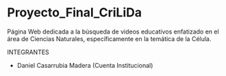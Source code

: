 # Proyecto_Final_CriLiDa
Página Web dedicada a la búsqueda de videos educativos enfatizado en el área de Ciencias Naturales, específicamente en la temática de la Célula.

INTEGRANTES
- Daniel Casarrubia Madera (Cuenta Institucional)
